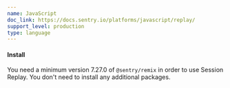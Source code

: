 ```yaml
---
name: JavaScript
doc_link: https://docs.sentry.io/platforms/javascript/replay/
support_level: production
type: language
---
```


#### Install

You need a minimum version 7.27.0 of `@sentry/remix` in order to use Session Replay. You don't need to install any additional packages.